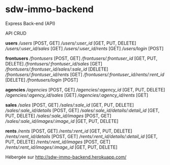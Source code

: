 # sdw-immo-backend
Express Back-end (API)

API CRUD

**users**
  */users* [POST, GET]
  */users/:user_id* [GET, PUT, DELETE]
  */users/:user_id/sales* [GET]
  */users/:user_id/rents* [GET]
  */users/login* [POST]

**frontusers**
  */frontusers* [POST, GET]
  */frontusers/:frontuser_id* [GET, PUT, DELETE]
  */frontusers/:frontuser_id/sales* [GET]
  */frontusers/:frontuser_id/sales/:sale_id* [DELETE]
  */frontusers/:frontuser_id/rents* [GET]
  */frontusers/:frontuser_id/rents/:rent_id* [DELETE]
  */frontusers/login* [POST]

**agencies**
  */agencies* [POST, GET]
  */agencies/:agency_id* [GET, PUT, DELETE]
  */agencies/:agency_id/sales* [GET]
  */agencies/:agency_id/rents* [GET]

**sales**
  */sales* [POST, GET]
  */sales/:sale_id* [GET, PUT, DELETE]
  */sales/:sale_id/details* [POST, GET]
  */sales/:sale_id/details/:detail_id* [GET, PUT, DELETE]
  */sales/:sale_id/images* [POST, GET]
  */sales/:sale_id/images/:image_id* [GET, PUT, DELETE]

**rents**
  */rents* [POST, GET]
  */rents/:rent_id* [GET, PUT, DELETE]
  */rents/:rent_id/details* [POST, GET]
  */rents/:rent_id/details/:detail_id* [GET, PUT, DELETE]
  */rents/:rent_id/images* [POST, GET]
  */rents/:rent_id/images/:image_id* [GET, PUT, DELETE]

Hébergée sur http://sdw-immo-backend.herokuapp.com/
